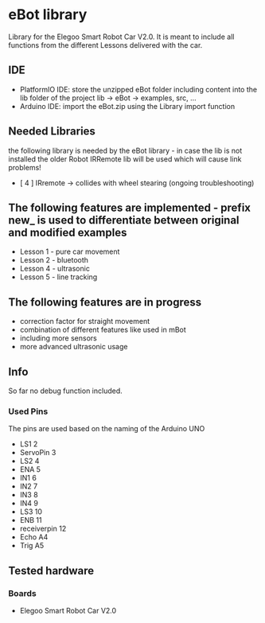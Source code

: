 # eBot library
Library for the Elegoo Smart Robot Car V2.0. It is meant to include all functions from the different Lessons delivered with the car.

## IDE
* PlatformIO IDE: store the unzipped eBot folder including content into the lib folder of the project lib -> eBot -> examples, src, ...
* Arduino IDE: import the eBot.zip using the Library import function

## Needed Libraries
the following library is needed by the eBot library - in case the lib is not installed the older Robot IRRemote lib will be used which will cause link problems!
* [  4  ] IRremote -> collides with wheel stearing (ongoing troubleshooting)

## The following features are implemented - prefix new_ is used to differentiate between original and modified examples
* Lesson 1 - pure car movement
* Lesson 2 - bluetooth
* Lesson 4 - ultrasonic
* Lesson 5 - line tracking

## The following features are in progress
* correction factor for straight movement
* combination of different features like used in mBot
* including more sensors
* more advanced ultrasonic usage

## Info
So far no debug function included.

### Used Pins
The pins are used based on the naming of the Arduino UNO
* LS1 2
*	ServoPin	3
* LS2 4
* ENA	5
* IN1	6
* IN2	7
* IN3	8
* IN4	9
* LS3 10
* ENB	11
* receiverpin	12
* Echo	A4
* Trig	A5

## Tested hardware
### Boards
* Elegoo Smart Robot Car V2.0
